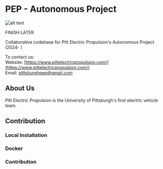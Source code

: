 # PEP - Autonomous Project

![alt text](https://www.sustainable.pitt.edu/wp-content/uploads/2022/08/Pitt-Electric-Propulsion-Logo.png)

FINISH LATER

Collaborative codebase for Pitt Electric Propulsion's Autonomous Project (2024- )

To contact us: <br />
Website: [https://www.pittelectricpropulsion.com/](https://www.pittelectricpropulsion.com/) <br />
Email: pittsburghpep@gmail.com


## About Us

Pitt Electric Propulsion is the University of Pittsburgh's first electric vehicle team. 

## Contribution

### Local Installation

### Docker

### Contribution
